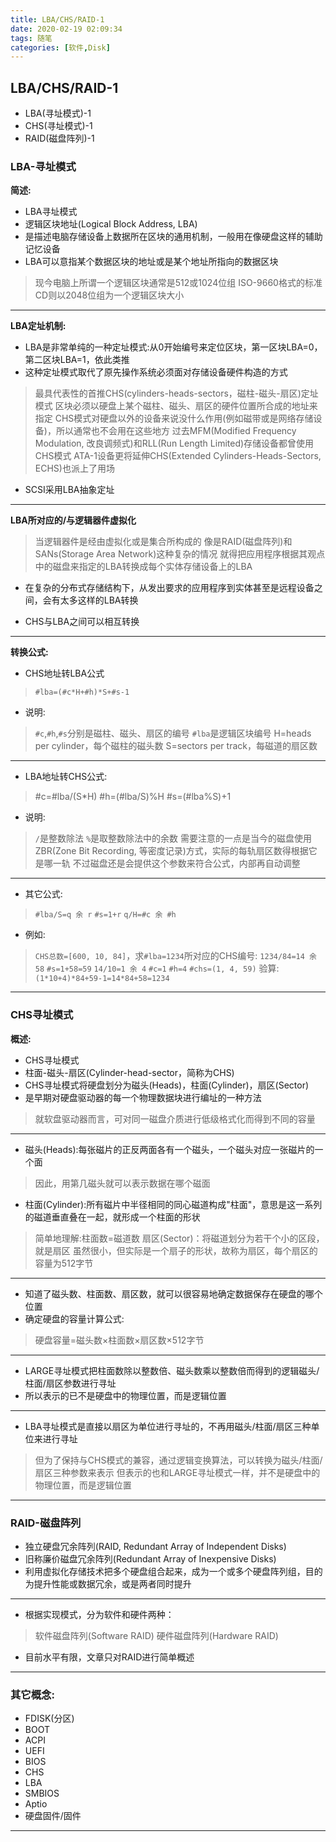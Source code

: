 ```yaml
---
title: LBA/CHS/RAID-1
date: 2020-02-19 02:09:34
tags: 随笔
categories: [软件,Disk]
---
```


## LBA/CHS/RAID-1

* LBA(寻址模式)-1
* CHS(寻址模式)-1
* RAID(磁盘阵列)-1

### LBA-寻址模式

**简述:**
* LBA寻址模式
* 逻辑区块地址(Logical Block Address, LBA)
* 是描述电脑存储设备上数据所在区块的通用机制，一般用在像硬盘这样的辅助记忆设备
* LBA可以意指某个数据区块的地址或是某个地址所指向的数据区块
> 现今电脑上所谓一个逻辑区块通常是512或1024位组
> ISO-9660格式的标准CD则以2048位组为一个逻辑区块大小

---

**LBA定址机制:**
* LBA是非常单纯的一种定址模式:从0开始编号来定位区块，第一区块LBA=0，第二区块LBA=1，依此类推
* 这种定址模式取代了原先操作系统必须面对存储设备硬件构造的方式
> 最具代表性的首推CHS(cylinders-heads-sectors，磁柱-磁头-扇区)定址模式
> 区块必须以硬盘上某个磁柱、磁头、扇区的硬件位置所合成的地址来指定
> CHS模式对硬盘以外的设备来说没什么作用(例如磁带或是网络存储设备)，所以通常也不会用在这些地方
> 过去MFM(Modified Frequency Modulation, 改良调频式)和RLL(Run Length Limited)存储设备都曾使用CHS模式
> ATA-1设备更将延伸CHS(Extended Cylinders-Heads-Sectors, ECHS)也派上了用场
* SCSI采用LBA抽象定址

---

**LBA所对应的/与逻辑器件虚拟化**
> 当逻辑器件是经由虚拟化或是集合所构成的
> 像是RAID(磁盘阵列)和SANs(Storage Area Network)这种复杂的情况
> 就得把应用程序根据其观点中的磁盘来指定的LBA转换成每个实体存储设备上的LBA
* 在复杂的分布式存储结构下，从发出要求的应用程序到实体甚至是远程设备之间，会有太多这样的LBA转换

* CHS与LBA之间可以相互转换

---

**转换公式:**

* CHS地址转LBA公式
> `#lba=(#c*H+#h)*S+#s-1`

* 说明:
> `#c`,`#h`,`#s`分别是磁柱、磁头、扇区的编号
> `#lba`是逻辑区块编号
> H=heads per cylinder，每个磁柱的磁头数
> S=sectors per track，每磁道的扇区数

---

* LBA地址转CHS公式:
> #c=#lba/(S*H)
> #h=(#lba/S)%H
> #s=(#lba%S)+1

* 说明:
> `/`是整数除法
> `%`是取整数除法中的余数
> 需要注意的一点是当今的磁盘使用ZBR(Zone Bit Recording, 等密度记录)方式，实际的每轨扇区数得根据它是哪一轨
> 不过磁盘还是会提供这个参数来符合公式，内部再自动调整

---

* 其它公式:
> `#lba/S=q 余 r`
> `#s=1+r`
> `q/H=#c 余 #h`

* 例如:
> `CHS总数=[600, 10, 84]`，求`#lba=1234`所对应的CHS编号:
> `1234/84=14 余 58`
> `#s=1+58=59`
> `14/10=1 余 4`
> `#c=1`
> `#h=4`
> `#chs=(1, 4, 59)`
> 验算:`(1*10+4)*84+59-1=14*84+58=1234`

---

### CHS寻址模式

**概述:**

* CHS寻址模式
* 柱面-磁头-扇区(Cylinder-head-sector，简称为CHS)
* CHS寻址模式将硬盘划分为磁头(Heads)，柱面(Cylinder)，扇区(Sector)
* 是早期对硬盘驱动器的每一个物理数据块进行编址的一种方法
> 就软盘驱动器而言，可对同一磁盘介质进行低级格式化而得到不同的容量
---
* 磁头(Heads):每张磁片的正反两面各有一个磁头，一个磁头对应一张磁片的一个面
> 因此，用第几磁头就可以表示数据在哪个磁面
* 柱面(Cylinder):所有磁片中半径相同的同心磁道构成"柱面"，意思是这一系列的磁道垂直叠在一起，就形成一个柱面的形状
> 简单地理解:柱面数=磁道数
> 扇区(Sector)：将磁道划分为若干个小的区段，就是扇区
> 虽然很小，但实际是一个扇子的形状，故称为扇区，每个扇区的容量为512字节
---
*  知道了磁头数、柱面数、扇区数，就可以很容易地确定数据保存在硬盘的哪个位置
* 确定硬盘的容量计算公式:
> 硬盘容量=磁头数×柱面数×扇区数×512字节
---
* LARGE寻址模式把柱面数除以整数倍、磁头数乘以整数倍而得到的逻辑磁头/柱面/扇区参数进行寻址
* 所以表示的已不是硬盘中的物理位置，而是逻辑位置
---
* LBA寻址模式是直接以扇区为单位进行寻址的，不再用磁头/柱面/扇区三种单位来进行寻址
> 但为了保持与CHS模式的兼容，通过逻辑变换算法，可以转换为磁头/柱面/扇区三种参数来表示
> 但表示的也和LARGE寻址模式一样，并不是硬盘中的物理位置，而是逻辑位置

---

### RAID-磁盘阵列

* 独立硬盘冗余阵列(RAID, Redundant Array of Independent Disks)
* 旧称廉价磁盘冗余阵列(Redundant Array of Inexpensive Disks)
* 利用虚拟化存储技术把多个硬盘组合起来，成为一个或多个硬盘阵列组，目的为提升性能或数据冗余，或是两者同时提升
---
* 根据实现模式，分为软件和硬件两种：
> 软件磁盘阵列(Software RAID)
> 硬件磁盘阵列(Hardware RAID)

* 目前水平有限，文章只对RAID进行简单概述

---

### 其它概念:

* FDISK(分区)
* BOOT
* ACPI
* UEFI
* BIOS
* CHS
* LBA
* SMBIOS
* Aptio
* 硬盘固件/固件

---
